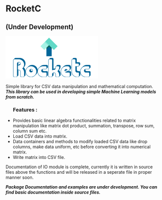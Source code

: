 # RocketC
## (Under Development)

<img src="./logo_1.png">

Simple library for CSV data manipulation and mathematical computation.<br>
<b><i>This library can be used in developing simple Machine Learning models from scratch.</i></b> 
<br>
<ul>
<h3>Features :</h3> 
<li>Provides basic linear algebra functionalities related to matrix manipulation like matrix dot product, summation, transpose, row sum, column sum etc. </li>
<li>Load CSV data into matrix.</li>
<li>Data containers and methods to modify loaded CSV data like drop columns, make data uniform, etc before converting it into numerical matrix.</li>
<li>Write matrix into CSV file.</li>
</ul>
<p>
Documentation of IO module is complete, currently it is written in source files above the functions and will be released in a seperate file in proper manner soon.
</p>

<b><i>Package Documentation and examples are under development. You can find basic documentation inside source files.</i></b>
